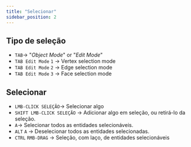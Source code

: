 ```yaml
---
title: "Selecionar"
sidebar_position: 2
---
```


## Tipo de seleção
- `TAB`-> "*Object Mode*" or "*Edit Mode*"
- `TAB Edit Mode` `1` -> Vertex selection mode
- `TAB Edit Mode` `2` -> Edge selection mode
- `TAB Edit Mode` `3` -> Face selection mode

## Selecionar
- `LMB-CLICK SELEÇÃO`-> Selecionar algo
- `SHIFT LMB-CLICK SELEÇÃO` -> Adicionar algo em seleção, ou retirá-lo da seleção.
- `A`-> Selecionar todos as entidades selecionáveis.
- `ALT` `A` -> Deselecionar todos as entidades selecionadas.
- `CTRL` `RMB-DRAG` -> Seleção, com laço, de entidades selecionáveis